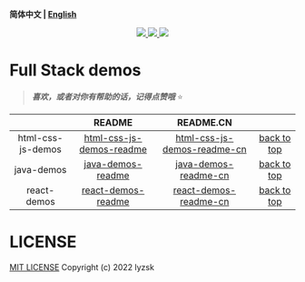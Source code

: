 **简体中文 | [English](./README.md)**

<p align="center">
    <a href="https://github.com/lyzsk/full-stack-demos/blob/master/LICENSE">
        <img src="https://img.shields.io/github/license/lyzsk/full-stack-demos.svg?style=plastic&logo=github" />
    </a>
    <a href="https://github.com/lyzsk/full-stack-demos/members">
        <img src="https://img.shields.io/github/forks/lyzsk/full-stack-demos.svg?style=plastic&logo=github" />
    </a>
    <a href="https://github.com/lyzsk/full-stack-demos/stargazers">
        <img src="https://img.shields.io/github/stars/lyzsk/full-stack-demos.svg?style=plastic&logo=github" />
    </a>
</p>

# Full Stack demos

> **_喜欢，或者对你有帮助的话，记得点赞哦_** :star:

|                   |           README           |           README.CN           |               |
| :---------------: | :------------------------: | :---------------------------: | :-----------: |
| html-css-js-demos | [html-css-js-demos-readme] | [html-css-js-demos-readme-cn] | [back to top] |
|    java-demos     |    [java-demos-readme]     |    [java-demos-readme-cn]     | [back to top] |
|    react-demos    |    [react-demos-readme]    |    [react-demos-readme-cn]    | [back to top] |

# LICENSE

[MIT LICENSE] Copyright (c) 2022 lyzsk

[mit license]: https://github.com/lyzsk/full-stack-demos/blob/master/LICENSE
[back to top]: #full-stack-demos
[html-css-js-demos-readme]: ./html-css-js-demos/README.md
[html-css-js-demos-readme-cn]: ./html-css-js-demos/README.CN.md
[java-demos-readme]: ./java-demos/README.md
[java-demos-readme-cn]: ./java-demos/README.CN.md
[react-demos-readme]: ./react-demos/README.md
[react-demos-readme-cn]: ./README.CN.md
